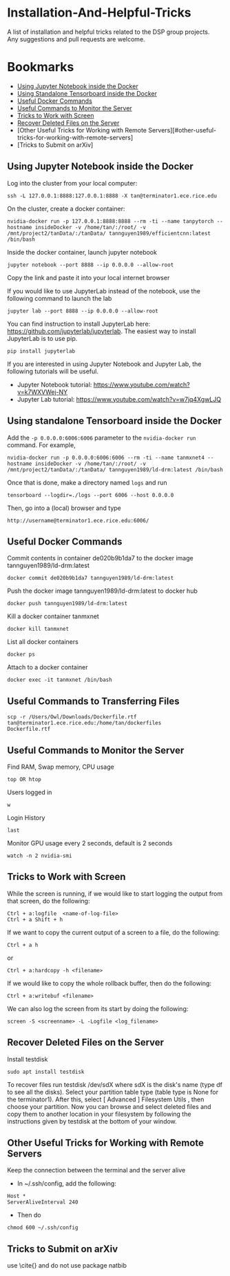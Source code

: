 # Installation-And-Helpful-Tricks
A list of installation and helpful tricks related to the DSP group projects. <br>
Any suggestions and pull requests are welcome. 

# Bookmarks
  * [Using Jupyter Notebook inside the Docker](#using-jupyter-notebook-inside-the-docker)
  * [Using Standalone Tensorboard inside the Docker](#using-standalone-tensorboard-inside-the-docker)
  * [Useful Docker Commands](#useful-docker-commands)
  * [Useful Commands to Monitor the Server](#useful-commands-to-monitor-the-server)
  * [Tricks to Work with Screen](#tricks-to-work-with-screen)
  * [Recover Deleted Files on the Server](#recover-deleted-files-on-the-server)
  * [Other Useful Tricks for Working with Remote Servers][#other-useful-tricks-for-working-with-remote-servers]
  * [Tricks to Submit on arXiv]
  
## Using Jupyter Notebook inside the Docker
Log into the cluster from your local computer:
```
ssh -L 127.0.0.1:8888:127.0.0.1:8888 -X tan@terminator1.ece.rice.edu
```
On the cluster, create a docker container:
```
nvidia-docker run -p 127.0.0.1:8888:8888 --rm -ti --name tanpytorch --hostname insideDocker -v /home/tan/:/root/ -v /mnt/project2/tanData/:/tanData/ tannguyen1989/efficientcnn:latest /bin/bash
```
Inside the docker container, launch jupyter notebook
```
jupyter notebook --port 8888 --ip 0.0.0.0 --allow-root
```
Copy the link and paste it into your local internet browser

If you would like to use JupyterLab instead of the notebook, use the following command to launch the lab
```
jupyter lab --port 8888 --ip 0.0.0.0 --allow-root
```
You can find instruction to install JupyterLab here: https://github.com/jupyterlab/jupyterlab. The easiest way to install JupyterLab is to use pip.
```
pip install jupyterlab
```
If you are interested in using Jupyter Notebook and Jupyter Lab, the following tutorials will be useful.
* Jupyter Notebook tutorial: https://www.youtube.com/watch?v=k7WXVWej-NY
* Jupyter Lab tutorial: https://www.youtube.com/watch?v=w7jq4XgwLJQ
## Using standalone Tensorboard inside the Docker
Add the `-p 0.0.0.0:6006:6006` parameter to the `nvidia-docker run` command. For example, 
```
nvidia-docker run -p 0.0.0.0:6006:6006 --rm -ti --name tanmxnet4 --hostname insideDocker -v /home/tan/:/root/ -v /mnt/project2/tanData/:/tanData/ tannguyen1989/ld-drm:latest /bin/bash
```

Once that is done, make a directory named `logs` and run 
```
tensorboard --logdir=./logs --port 6006 --host 0.0.0.0
```
Then, go into a (local) browser and type 
```
http://username@terminator1.ece.rice.edu:6006/
```

## Useful Docker Commands
Commit contents in container de020b9b1da7 to the docker image tannguyen1989/ld-drm:latest
```
docker commit de020b9b1da7 tannguyen1989/ld-drm:latest
```
Push the docker image tannguyen1989/ld-drm:latest to docker hub
```
docker push tannguyen1989/ld-drm:latest
```
Kill a docker container tanmxnet
```
docker kill tanmxnet
```
List all docker containers
```
docker ps
```
Attach to a docker container
```
docker exec -it tanmxnet /bin/bash
```

## Useful Commands to Transferring Files
```
scp -r /Users/Owl/Downloads/Dockerfile.rtf tan@terminator1.ece.rice.edu:/home/tan/dockerfiles
Dockerfile.rtf
```

## Useful Commands to Monitor the Server
Find RAM, Swap memory, CPU usage
```
top OR htop
```
Users logged in
```
w
```
Login History
```
last
```
Monitor GPU usage every 2 seconds, default is 2 seconds
```
watch -n 2 nvidia-smi
```

## Tricks to Work with Screen
While the screen is running, if we would like to start logging the output from that screen, do the following:
```
Ctrl + a:logfile  <name-of-log-file>
Ctrl + a Shift + h
```
If we want to copy the current output of a screen to a file, do the following:
```
Ctrl + a h
```
or
```
Ctrl + a:hardcopy -h <filename>
```
If we would like to copy the whole rollback buffer, then do the following:
```
Ctrl + a:writebuf <filename>
```
We can also log the screen from its start by doing the following:
```
screen -S <screenname> -L -Logfile <log_filename>
```
## Recover Deleted Files on the Server
Install testdisk
```
sudo apt install testdisk
```
To recover files run testdisk /dev/sdX where sdX is the disk's name (type df to see all the disks). Select your partition table type (table type is None for the terminator1). After this, select [ Advanced ] Filesystem Utils , then choose your partition. Now you can browse and select deleted files and copy them to another location in your filesystem by following the instructions given by testdisk at the bottom of your window.

## Other Useful Tricks for Working with Remote Servers
Keep the connection between the terminal and the server alive 
* In ~/.ssh/config, add the following:
```
Host *
ServerAliveInterval 240
```
* Then do
```
chmod 600 ~/.ssh/config
```

## Tricks to Submit on arXiv
use \cite{} and do not use package natbib

